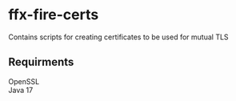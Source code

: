 # ffx-fire-certs
Contains scripts for creating certificates to be used for mutual TLS

## Requirments
OpenSSL<br/>
Java 17<br/>
